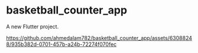 # basketball_counter_app

A new Flutter project.

https://github.com/ahmedalam782/basketball_counter_app/assets/63088248/935b382d-0701-457b-a24b-72274f070fec

